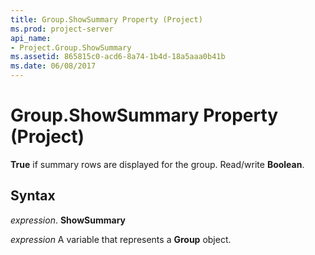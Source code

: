 ```yaml
---
title: Group.ShowSummary Property (Project)
ms.prod: project-server
api_name:
- Project.Group.ShowSummary
ms.assetid: 865815c0-acd6-8a74-1b4d-18a5aaa0b41b
ms.date: 06/08/2017
---
```



# Group.ShowSummary Property (Project)

 **True** if summary rows are displayed for the group. Read/write **Boolean**.


## Syntax

 _expression_. **ShowSummary**

 _expression_ A variable that represents a **Group** object.


